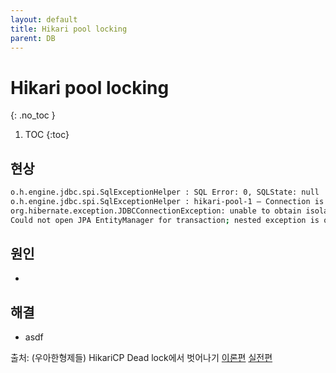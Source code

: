 ```yaml
---
layout: default
title: Hikari pool locking
parent: DB
---
```


# Hikari pool locking
{: .no_toc }

1. TOC
{:toc}

## 현상

```bash
o.h.engine.jdbc.spi.SqlExceptionHelper : SQL Error: 0, SQLState: null
o.h.engine.jdbc.spi.SqlExceptionHelper : hikari-pool-1 – Connection is not available, request timed out after 30000ms.
org.hibernate.exception.JDBCConnectionException: unable to obtain isolated JDBC connection
Could not open JPA EntityManager for transaction; nested exception is org.hibernate.exception.JDBCConnectionException: Unable to acquire JDBC Connection
```

## 원인

- 

## 해결

- asdf

출처: (우아한형제들) HikariCP Dead lock에서 벗어나기 [이론편](https://techblog.woowahan.com/2664/) [실전편](https://techblog.woowahan.com/2663/)